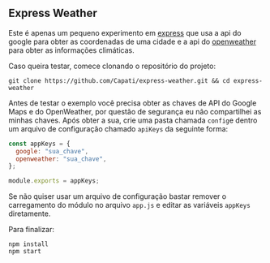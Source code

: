 ## Express Weather

Este é apenas um pequeno experimento em [express](https://github.com/expressjs/express) que usa a api do google para obter as coordenadas de uma cidade e a api do [openweather](http://openweathermap.org/) para obter as informações climáticas.

Caso queira testar, comece clonando o repositório do projeto:

```
git clone https://github.com/Capati/express-weather.git && cd express-weather
```

Antes de testar o exemplo você precisa obter as chaves de API do Google Maps e do OpenWeather, por questão de segurança eu não compartilhei as minhas chaves. Após obter a sua, crie uma pasta chamada `config`e dentro um arquivo de configuração chamado `apiKeys` da seguinte forma:

```js
const appKeys = {
  google: "sua_chave",
  openweather: "sua_chave",
};

module.exports = appKeys;
```

Se não quiser usar um arquivo de configuração bastar remover o carregamento do módulo no arquivo `app.js` e editar as variáveis `appKeys` diretamente.

Para finalizar:

```
npm install
npm start
```
